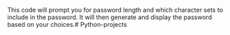  This code will prompt you for password length and which character sets to include in the password. It will then generate and display the password based on your choices.# Python-projects
